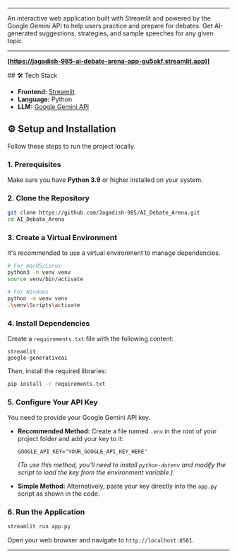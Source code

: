 

-----



An interactive web application built with Streamlit and powered by the Google Gemini API to help users practice and prepare for debates. Get AI-generated suggestions, strategies, and sample speeches for any given topic.

[](https://www.python.org/downloads/)
[](https://streamlit.io)
[](https://opensource.org/licenses/MIT)

-----



**(https://jagadish-985-ai-debate-arena-app-gu5okf.streamlit.app)]** 

 \#\# 🛠️ Tech Stack

  * **Frontend:** [Streamlit](https://streamlit.io/)
  * **Language:** Python
  * **LLM:** [Google Gemini API](https://ai.google.dev/)

## ⚙️ Setup and Installation

Follow these steps to run the project locally.

### 1\. Prerequisites

Make sure you have **Python 3.9** or higher installed on your system.

### 2\. Clone the Repository

```bash
git clone https://github.com/Jagadish-985/AI_Debate_Arena.git
cd AI_Debate_Arena
```

### 3\. Create a Virtual Environment

It's recommended to use a virtual environment to manage dependencies.

```bash
# For macOS/Linux
python3 -m venv venv
source venv/bin/activate

# For Windows
python -m venv venv
.\venv\Scripts\activate
```

### 4\. Install Dependencies

Create a `requirements.txt` file with the following content:

```
streamlit
google-generativeai
```

Then, install the required libraries:

```bash
pip install -r requirements.txt
```

### 5\. Configure Your API Key

You need to provide your Google Gemini API key.

  * **Recommended Method:** Create a file named `.env` in the root of your project folder and add your key to it:

    ```
    GOOGLE_API_KEY="YOUR_GOOGLE_API_KEY_HERE"
    ```

    *(To use this method, you'll need to install `python-dotenv` and modify the script to load the key from the environment variable.)*

  * **Simple Method:** Alternatively, paste your key directly into the `app.py` script as shown in the code.

### 6\. Run the Application

```bash
streamlit run app.py
```

Open your web browser and navigate to `http://localhost:8501`.

-----

